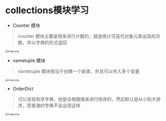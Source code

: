 # collections模块学习

- Counter 模块

> counter 模块主要是用来进行计数的，就是统计可迭代对象元素出现的次数，并以字典的形式返回

<img src="http://ww1.sinaimg.cn/large/005KJzqrly1gjp39iykr2j30vs0ukq5s.jpg" alt="image.png" style="zoom:50%;" />

- nametuple 模块

> nametuple 模块相当于创建一个新类，并且可以传入多个变量

<img src="http://ww1.sinaimg.cn/large/005KJzqrly1gjp42tprrqj30vy0ei3zy.jpg" alt="image.png" style="zoom:50%;" />

- OrderDict

> 可以发现有序字典，他是会根据值来进行排序的，然后默认是从小到大排序，而普通的字典不会出现这样

<img src="http://ww1.sinaimg.cn/large/005KJzqrly1gjp47kkc1gj30xk0oqtas.jpg" alt="image.png" style="zoom:50%;" />

